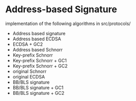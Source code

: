 # Address-based Signature
implementation of the following algorithms in src/protocols/
- Address based signature
- Address based ECDSA
- ECDSA + GC2
- Address based Schnorr
- Key-prefix Schnorr 
- Key-prefix Schnorr + GC1
- Key-prefix Schnorr + GC2
- original Schnorr
- original ECDSA
- BB/BLS signature
- BB/BLS signature + GC1
- BB/BLS signature + GC2